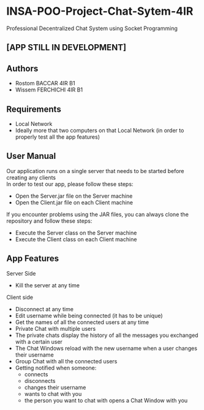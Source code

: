 # INSA-POO-Project-Chat-Sytem-4IR
Professional Decentralized Chat System using Socket Programming
## [APP STILL IN DEVELOPMENT]

## Authors
- Rostom BACCAR 4IR B1
- Wissem FERCHICHI 4IR B1

## Requirements
- Local Network
- Ideally more that two computers on that Local Network (in order to properly test all the app features)

## User Manual
Our application runs on a single server that needs to be started before creating any clients <br />
In order to test our app, please follow these steps:
- Open the Server.jar file on the Server machine
- Open the Client.jar file on each Client machine <br />

If you encounter problems using the JAR files, you can always clone the repository and follow these steps:
- Execute the Server class on the Server machine
- Execute the Client class on each Client machine

## App Features
Server Side
- Kill the server at any time <br />

Client side
- Disconnect at any time
- Edit username while being connected (it has to be unique)
- Get the names of all the connected users at any time
- Private Chat with multiple users
- The private chats display the history of all the messages you exchanged with a certain user
- The Chat Windows reload with the new username when a user changes their username
- Group Chat with all the connected users
- Getting notified when someone:
  - connects
  - disconnects
  - changes their username
  - wants to chat with you
  - the person you want to chat with opens a Chat Window with you



